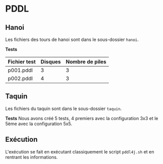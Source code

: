 # PDDL

## Hanoi

Les fichiers des tours de hanoi sont dans le sous-dossier `hanoi`.

**Tests**

| Fichier test | Disques | Nombre de piles |
| ------------ | ------- | --------------- |
| p001.pddl    | 3       | 3               |
| p002.pddl    | 4       | 3               |

## Taquin

Les fichiers du taquin sont dans le sous-dossier `taquin`.

**Tests**
Nous avons créé 5 tests, 4 premiers avec la configuration 3x3 et le 5ème avec la configuration 5x5.

## Exécution

L'exécution se fait en exécutant classiquement le script `pddl4j.sh` et en rentrant les informations.
